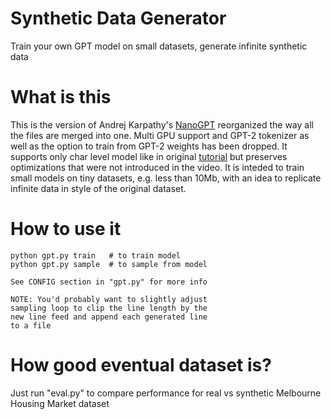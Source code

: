 # Synthetic Data Generator
Train your own GPT model on small datasets, generate infinite synthetic data

# What is this
This is the version of Andrej Karpathy's <a href="https://github.com/karpathy/nanoGPT/">
NanoGPT</a> reorganized the way all the files are merged into one. Multi GPU support
and GPT-2 tokenizer as well as the option to train from GPT-2 weights has been dropped.
It supports only char level model like in original <a href="https://www.youtube.com/watch?v=kCc8FmEb1nY">
tutorial</a> but preserves optimizations that were not introduced in the video. It is inteded to train
small models on tiny datasets, e.g. less than 10Mb, with an idea to replicate infinite data in style of
the original dataset.

# How to use it
    python gpt.py train   # to train model
    python gpt.py sample  # to sample from model
    
    See CONFIG section in "gpt.py" for more info
    
    NOTE: You'd probably want to slightly adjust
    sampling loop to clip the line length by the
    new line feed and append each generated line
    to a file

# How good eventual dataset is?
Just run "eval.py" to compare performance for real
vs synthetic Melbourne Housing Market dataset
